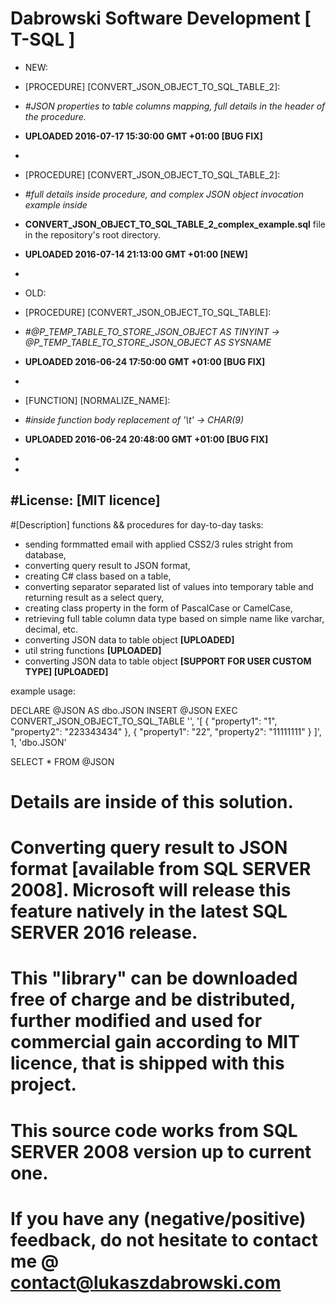 # Dabrowski Software Development [ T-SQL ]

- NEW:
 - [PROCEDURE]	[CONVERT_JSON_OBJECT_TO_SQL_TABLE_2]:
 - *#JSON properties to table columns mapping, full details in the header of the procedure.*
 - <strong>UPLOADED 2016-07-17 15:30:00 GMT +01:00 [BUG FIX]</strong>
 - 
 - [PROCEDURE]	[CONVERT_JSON_OBJECT_TO_SQL_TABLE_2]:
  - *#full details inside procedure, and complex JSON object invocation example inside*
  - <strong>CONVERT_JSON_OBJECT_TO_SQL_TABLE_2_complex_example.sql</strong> file in the repository's root directory.
  - <strong>UPLOADED 2016-07-14 21:13:00 GMT +01:00 [NEW]</strong>
  - 

- OLD:
 - [PROCEDURE]	[CONVERT_JSON_OBJECT_TO_SQL_TABLE]:
 - *#@P_TEMP_TABLE_TO_STORE_JSON_OBJECT AS TINYINT -> @P_TEMP_TABLE_TO_STORE_JSON_OBJECT AS SYSNAME*
 - <strong>UPLOADED 2016-06-24 17:50:00 GMT +01:00 [BUG FIX]</strong>
 -
 - [FUNCTION]	[NORMALIZE_NAME]:
 - *#inside function body replacement of '\t' -> CHAR(9)*
 - <strong>UPLOADED 2016-06-24 20:48:00 GMT +01:00 [BUG FIX]</strong>
 -
-
#License: [MIT licence]
 -

#[Description] functions && procedures for day-to-day tasks:
 - sending formmatted email with applied CSS2/3 rules stright from database,
 - converting query result to JSON format,
 - creating C# class based on a table,
 - converting separator separated list of values into temporary table and returning result as a select query,
 - creating class property in the form of PascalCase or CamelCase,
 - retrieving full table column data type based on simple name like varchar, decimal, etc.
 - converting JSON data to table object <strong>[UPLOADED]</strong>
 - util string functions <strong> [UPLOADED]</strong> 
 - converting JSON data to table object <strong> [SUPPORT FOR USER CUSTOM TYPE] [UPLOADED]</strong>

example usage:

DECLARE @JSON AS dbo.JSON
INSERT @JSON
EXEC CONVERT_JSON_OBJECT_TO_SQL_TABLE 
										'',
										'[
										 {
											"property1": "1",
											"property2": "223343434"
										 },
										 {
											"property1": "22",
											"property2": "11111111"
										 }
									   ]',
									   1,
									   'dbo.JSON'

SELECT * FROM @JSON


# Details are inside of this solution.

# Converting query result to JSON format [available from SQL SERVER 2008]. Microsoft will release this feature natively in the latest SQL SERVER 2016 release.

# This "library" can be downloaded free of charge and be distributed, further modified and used for commercial gain according to MIT licence, that is shipped with this project.
  
# This source code works from SQL SERVER 2008 version up to current one.

# If you have any (negative/positive) feedback, do not hesitate to contact me @ contact@lukaszdabrowski.com

